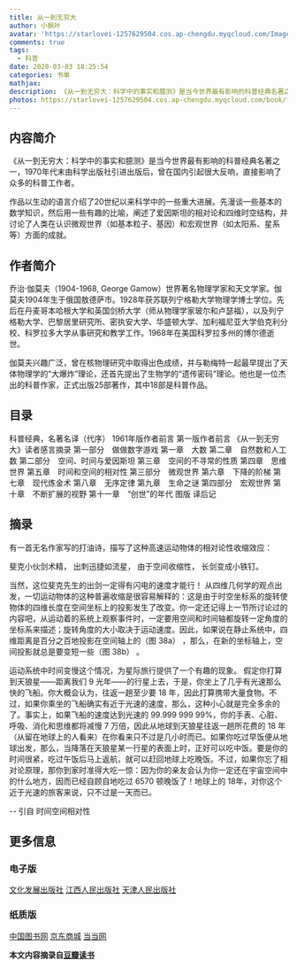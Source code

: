 ```yaml
---
title: 从一到无穷大
author: 小枫叶
avatar: 'https://starlovei-1257629504.cos.ap-chengdu.myqcloud.com/Image/78468086_p0.png'
comments: true
tags:
  - 科普
date: 2020-03-03 18:25:54
categories: 书单
mathjax:
description: 《从一到无穷大：科学中的事实和臆测》是当今世界最有影响的科普经典名著之一，1970年代末由科学出版社引进出版后，曾在国内引起很大反响，直接影响了众多的科普工作者。
photos: https://starlovei-1257629504.cos.ap-chengdu.myqcloud.com/book/fsahga.jpg
---
```

## 内容简介
《从一到无穷大：科学中的事实和臆测》是当今世界最有影响的科普经典名著之一，1970年代末由科学出版社引进出版后，曾在国内引起很大反响，直接影响了众多的科普工作者。

作品以生动的语言介绍了20世纪以来科学中的一些重大进展。先漫谈一些基本的数学知识，然后用一些有趣的比喻，阐述了爱因斯坦的相对论和四维时空结构，并讨论了人类在认识微观世界（如基本粒子、基因）和宏观世界（如太阳系、星系等）方面的成就。

## 作者简介
乔治·伽莫夫（1904-1968, George Gamow）世界著名物理学家和天文学家。伽莫夫1904年生于俄国敖德萨市。1928年获苏联列宁格勒大学物理学博士学位。先后在丹麦哥本哈根大学和英国剑桥大学（师从物理学家玻尔和卢瑟福），以及列宁格勒大学、巴黎居里研究所、密执安大学、华盛顿大学、加利福尼亚大学伯克利分校、科罗拉多大学从事研究和教学工作。1968年在美国科罗拉多州的博尔德逝世。

伽莫夫兴趣广泛，曾在核物理研究中取得出色成绩，并与勒梅特一起最早提出了天体物理学的“大爆炸”理论，还首先提出了生物学的“遗传密码”理论。他也是一位杰出的科普作家，正式出版25部著作，其中18部是科普作品。

## 目录
科普经典，名著名译（代序）
1961年版作者前言
第一版作者前言
《从一到无穷大》读者感言摘录
第一部分　做做数字游戏
第一章　大数
第二章　自然数和人工数
第二部分　空间、时间与爱因斯坦
第三章　空间的不寻常的性质
第四章　思维世界
第五章　时间和空间的相对性
第三部分　微观世界
第六章　下降的阶梯
第七章　现代炼金术
第八章　无序定律
第九章　生命之谜
第四部分　宏观世界
第十章　不断扩展的视野
第十一章　“创世”的年代
图版
译后记

## 摘录
有一首无名作家写的打油诗，描写了这种高速运动物体的相对论性收缩效应： 

斐克小伙剑术精， 
出刺迅捷如流星， 
由于空间收缩性， 
长剑变成小铁钉。 

当然，这位斐克先生的出剑一定得有闪电的速度才能行！
从四维几何学的观点出发，一切运动物体的这种普遍收缩是很容易解释的：这是由于时空坐标系的旋转使物体的四维长度在空间坐标上的投影发生了改变。你一定还记得上一节所讨论过的内容吧，从运动着的系统上观察事件时，一定要用空间和时间轴都旋转一定角度的坐标系来描述；旋转角度的大小取决于运动速度。因此，如果说在静止系统中，四维距离是百分之百地投影在空间轴上的（图 38a） ，那么，在新的坐标轴上，空间投影就总是要变短一些（图 38b） 。 

运动系统中时间变慢这个情况，为星际旅行提供了一个有趣的现象。 假定你打算到天狼星——距离我们 9 光年——的行星上去，于是，你坐上了几乎有光速那么快的飞船。你大概会认为，往返一趟至少要 18 年，因此打算携带大量食物。不过，如果你乘坐的飞船确实有近于光速的速度，那么，这种小心就是完全多余的了。事实上，如果飞船的速度达到光速的 99.999 999 99%，你的手表、心脏、呼吸、消化和思维都将减慢 7 万倍，因此从地球到天狼星往返一趟所花费的 18 年（从留在地球上的人看来）在你看来只不过是几小时而已。如果你吃过早饭便从地球出发，那么，当降落在天狼星某一行星的表面上时，正好可以吃中饭。要是你的时间很紧，吃过午饭后马上返航，就可以赶回地球上吃晚饭。不过，如果你忘了相对论原理，那你到家时准得大吃一惊：因为你的亲友会认为你一定还在宇宙空间中的什么地方，因而已经自顾自地吃过 6570 顿晚饭了！地球上的 18年，对你这个近于光速的旅客来说，只不过是一天而已。 
 
-- 引自 时间空间相对性

## 更多信息
### 电子版
[文化发展出版社](https://read.douban.com/ebook/110952054/?dcs=subject-buylink&dcm=douban&dct=1102715)
[江西人民出版社](https://read.douban.com/ebook/123961200/?dcs=subject-buylink&dcm=douban&dct=1102715)
[天津人民出版社](https://read.douban.com/ebook/123406891/?dcs=subject-buylink&dcm=douban&dct=1102715)
### 纸质版
[中国图书网](http://www.bookschina.com/2200858.htm)
[京东商城](https://re.jd.com/cps/item/11869275.html?cu=true&utm_source=book.douban.com&utm_medium=tuiguang&utm_campaign=t_15055_&utm_term=e595a2ed777d45a1b5fdd93b6d1996b0)
[当当网](http://product.dangdang.com/26484122.html?_ddclickunion=P-306226-0-s1102715|ad_type=0|sys_id=1#dd_refer=https%3A%2F%2Fbook.douban.com%2Flink2%2F%3Flowest%3D2180%26pre%3D0%26vendor%3Ddangdang%26srcpage%3Dbuylink%26price%3D3600%26pos%3D3%26url%3Dhttp%253a%252f%252funion.dangdang.com%252ftransfer.php%253ffrom%253dp-306226-0-s1102715%2526backurl%253dhttp%253a%252f%252fproduct.dangdang.com%252fproduct.aspx%253fproduct_id%253d26484122%26cntvendor%3D3%26srcsubj%3D%26type%3Dbkbuy%26subject%3D1102715)

**本文内容摘录自[豆瓣读书](https://book.douban.com/subject/1102715/)**
